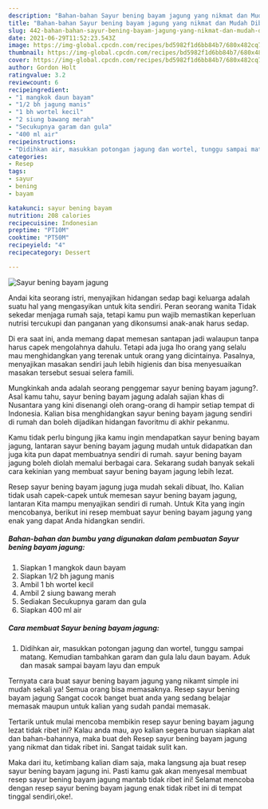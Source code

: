 ```yaml
---
description: "Bahan-bahan Sayur bening bayam jagung yang nikmat dan Mudah Dibuat"
title: "Bahan-bahan Sayur bening bayam jagung yang nikmat dan Mudah Dibuat"
slug: 442-bahan-bahan-sayur-bening-bayam-jagung-yang-nikmat-dan-mudah-dibuat
date: 2021-06-29T11:52:23.543Z
image: https://img-global.cpcdn.com/recipes/bd5982f1d6bb84b7/680x482cq70/sayur-bening-bayam-jagung-foto-resep-utama.jpg
thumbnail: https://img-global.cpcdn.com/recipes/bd5982f1d6bb84b7/680x482cq70/sayur-bening-bayam-jagung-foto-resep-utama.jpg
cover: https://img-global.cpcdn.com/recipes/bd5982f1d6bb84b7/680x482cq70/sayur-bening-bayam-jagung-foto-resep-utama.jpg
author: Gordon Holt
ratingvalue: 3.2
reviewcount: 6
recipeingredient:
- "1 mangkok daun bayam"
- "1/2 bh jagung manis"
- "1 bh wortel kecil"
- "2 siung bawang merah"
- "Secukupnya garam dan gula"
- "400 ml air"
recipeinstructions:
- "Didihkan air, masukkan potongan jagung dan wortel, tunggu sampai matang. Kemudian tambahkan garam dan gula lalu daun bayam. Aduk dan masak sampai bayam layu dan empuk"
categories:
- Resep
tags:
- sayur
- bening
- bayam

katakunci: sayur bening bayam 
nutrition: 208 calories
recipecuisine: Indonesian
preptime: "PT10M"
cooktime: "PT50M"
recipeyield: "4"
recipecategory: Dessert

---
```



![Sayur bening bayam jagung](https://img-global.cpcdn.com/recipes/bd5982f1d6bb84b7/680x482cq70/sayur-bening-bayam-jagung-foto-resep-utama.jpg)

Andai kita seorang istri, menyajikan hidangan sedap bagi keluarga adalah suatu hal yang mengasyikan untuk kita sendiri. Peran seorang  wanita Tidak sekedar menjaga rumah saja, tetapi kamu pun wajib memastikan keperluan nutrisi tercukupi dan panganan yang dikonsumsi anak-anak harus sedap.

Di era  saat ini, anda memang dapat memesan santapan jadi walaupun tanpa harus capek mengolahnya dahulu. Tetapi ada juga lho orang yang selalu mau menghidangkan yang terenak untuk orang yang dicintainya. Pasalnya, menyajikan masakan sendiri jauh lebih higienis dan bisa menyesuaikan masakan tersebut sesuai selera famili. 



Mungkinkah anda adalah seorang penggemar sayur bening bayam jagung?. Asal kamu tahu, sayur bening bayam jagung adalah sajian khas di Nusantara yang kini disenangi oleh orang-orang di hampir setiap tempat di Indonesia. Kalian bisa menghidangkan sayur bening bayam jagung sendiri di rumah dan boleh dijadikan hidangan favoritmu di akhir pekanmu.

Kamu tidak perlu bingung jika kamu ingin mendapatkan sayur bening bayam jagung, lantaran sayur bening bayam jagung mudah untuk didapatkan dan juga kita pun dapat membuatnya sendiri di rumah. sayur bening bayam jagung boleh diolah memalui berbagai cara. Sekarang sudah banyak sekali cara kekinian yang membuat sayur bening bayam jagung lebih lezat.

Resep sayur bening bayam jagung juga mudah sekali dibuat, lho. Kalian tidak usah capek-capek untuk memesan sayur bening bayam jagung, lantaran Kita mampu menyajikan sendiri di rumah. Untuk Kita yang ingin mencobanya, berikut ini resep membuat sayur bening bayam jagung yang enak yang dapat Anda hidangkan sendiri.

<!--inarticleads1-->

##### Bahan-bahan dan bumbu yang digunakan dalam pembuatan Sayur bening bayam jagung:

1. Siapkan 1 mangkok daun bayam
1. Siapkan 1/2 bh jagung manis
1. Ambil 1 bh wortel kecil
1. Ambil 2 siung bawang merah
1. Sediakan Secukupnya garam dan gula
1. Siapkan 400 ml air




<!--inarticleads2-->

##### Cara membuat Sayur bening bayam jagung:

1. Didihkan air, masukkan potongan jagung dan wortel, tunggu sampai matang. Kemudian tambahkan garam dan gula lalu daun bayam. Aduk dan masak sampai bayam layu dan empuk




Ternyata cara buat sayur bening bayam jagung yang nikamt simple ini mudah sekali ya! Semua orang bisa memasaknya. Resep sayur bening bayam jagung Sangat cocok banget buat anda yang sedang belajar memasak maupun untuk kalian yang sudah pandai memasak.

Tertarik untuk mulai mencoba membikin resep sayur bening bayam jagung lezat tidak ribet ini? Kalau anda mau, ayo kalian segera buruan siapkan alat dan bahan-bahannya, maka buat deh Resep sayur bening bayam jagung yang nikmat dan tidak ribet ini. Sangat taidak sulit kan. 

Maka dari itu, ketimbang kalian diam saja, maka langsung aja buat resep sayur bening bayam jagung ini. Pasti kamu gak akan menyesal membuat resep sayur bening bayam jagung mantab tidak ribet ini! Selamat mencoba dengan resep sayur bening bayam jagung enak tidak ribet ini di tempat tinggal sendiri,oke!.

